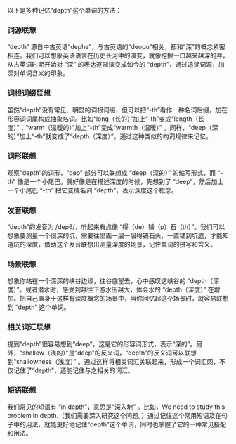 以下是多种记忆“depth”这个单词的方法：

### 词源联想
“depth” 源自中古英语“dephe”，与古英语的“deopu”相关，都和“深”的概念紧密相连。我们可以想象英语语言在历史长河中的演变，就像挖掘一口越来越深的井，从古英语时期开始对 “深” 的表达逐渐演变成如今的 “depth”，通过追溯词源，加深对单词含义的印象。

### 词根词缀联想
虽然“depth”没有常见、明显的词根词缀，但可以把“-th”看作一种名词后缀，加在形容词词尾构成抽象名词。比如“long（长的）”加上“-th”变成“length（长度）”；“warm（温暖的）”加上“-th”变成“warmth（温暖）” 。同样，“deep（深的）”加上“-th”就变成了“depth（深度）”，通过这种类似的构词规律来记忆。

### 词形联想
观察“depth”的词形，“dep” 部分可以联想成 “deep（深的）” 的缩写形式，而 “-th” 像是一个小尾巴。就好像是在描述深度的时候，先想到了 “deep”，然后加上一个小尾巴 “-th” 把它变成名词 “depth”，表示深度这个概念。

### 发音联想
“depth”的发音为 /depθ/，听起来有点像 “得（de）铺（p）石（th）”。我们可以想象要测量一个很深的坑，需要往里面一层一层得铺石头，一直铺到坑底，才能知道坑的深度，借助这个发音联想出测量深度的场景，记住单词的拼写和含义。

### 场景联想
想象你站在一个深深的峡谷边缘，往谷底望去，心中感叹这峡谷的 “depth（深度）”。或者潜水时，感受到越往下游水压越大，体会水的 “depth（深度）” 在增加。把自己置身于这样有深度概念的场景中，当你回忆起这个场景时，就容易联想到 “depth” 这个单词。

### 相关词汇联想
提到“depth”很容易想到“deep”，这是它的形容词形式，表示“深的”。另外，“shallow（浅的）”是“deep”的反义词，“depth”的反义词可以联想到“shallowness（浅度）” 。通过这样将相关词汇关联起来，形成一个词汇网，不仅记住了“depth”，还能记住与之相关的词汇。

### 短语联想
我们常见的短语有 “in depth”，意思是“深入地” 。比如，We need to study this problem in depth.（我们需要深入研究这个问题。）通过记住这个常用短语及在句子中的用法，就能更好地记住“depth”这个单词，同时也掌握了它的一种常见搭配和用法。 